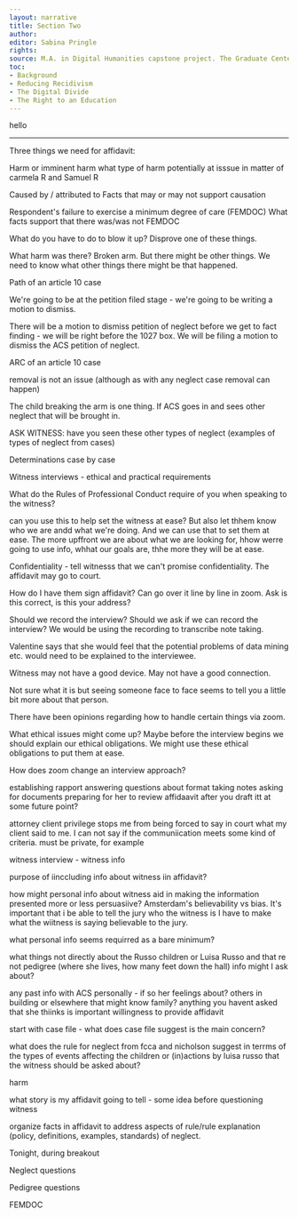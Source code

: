 ```yaml
---
layout: narrative
title: Section Two
author:
editor: Sabina Pringle
rights:
source: M.A. in Digital Humanities capstone project. The Graduate Center - CUNY. May 2020
toc:
- Background
- Reducing Recidivism
- The Digital Divide
- The Right to an Education
---
```

hello

---

Three things we need for affidavit:

Harm or imminent harm
what type of harm potentially at isssue in matter of carmela R and Samuel R

Caused by / attributed to
Facts that may or may not support causation

Respondent's failure to exercise a minimum degree of care (FEMDOC)
What facts support that there was/was not FEMDOC

What do you have to do to blow it up? Disprove one of these things.

What harm was there? Broken arm. But there might be other things. We need to know what other things there might be that happened.

Path of an article 10 case

We're going to be at the petition filed stage - we're going to be writing a motion to dismiss.

There will be a motion to dismiss petition of neglect before we get to fact finding - we will be right before the 1027 box. We will be filing a motion to dismiss the ACS petition of neglect.

ARC of an article 10 case

removal is not an issue (although as with any neglect case removal can happen)

The child breaking the arm is one thing. If ACS goes in and sees other neglect that will  be brought in.

ASK WITNESS: have you seen these other types of neglect (examples of types of neglect from cases)

Determinations case by case

Witness interviews - ethical and practical requirements

What do the Rules of Professional Conduct require of you when speaking to the witness?

can you use this to help set the witness at ease? But also let thhem know who we are andd what we're doing. And we can use that to set them at ease. The more upffront we are about what we are looking for, hhow werre going to use info, whhat our goals are, thhe more they will be at ease.

Confidentiality - tell witnesss that we can't promise confidentiality. The affidavit may go to court.

How do I have them sign affidavit? Can go over it line by line in zoom. Ask is this correct, is this your address?

Should we record the interview? Should we ask if we can record the interview? We would be using the recording to transcribe note taking.

Valentine says that she would feel that the potential problems of data mining etc. would need to be explained to the interviewee.  

Witness may not have a good device. May not have a good connection.

Not sure what it is but seeing someone face to face seems to tell you a little bit more about that person.

There have been opinions regarding how to handle certain things via zoom.

What ethical issues might come up? Maybe before the interview begins we should explain our ethical obligations. We might use these ethical obligations to put them at ease.

How does zoom change an interview approach?

establishing rapport
answering questions about format
taking notes
asking for documents
preparing for her to review affidaavit after you draft itt at some future point?

attorney client privilege stops me from being forced to say in court what my client said to me. I can not say if the communiication meets some kind of criteria. must be private, for example

witness interview - witness info

purpose of iinccluding info about witness iin affidavit?

how might personal info about witness aid in making the information presented more or less persuasiive? Amsterdam's believability vs bias. It's important that i be able to tell the jury who the witness is I have to make what the wiitness is saying believable to the jury.

what personal info seems requirred as a bare minimum?

what things not directly about the Russo children or Luisa Russo and that re not pedigree (where she lives, how many feet down the hall) info might I ask about?

any past info with ACS personally - if so her feelings about?
others in building or elsewhere that might know family?
anything you havent asked that she thiinks is important
willingness to provide affidavit

start with case file - what does case file suggest is the main concern?

what does the rule for neglect from fcca and nicholson suggest in terrms of the types of events affecting the children or (in)actions by luisa russo that the witness should be asked about?

harm

what story is my affidavit going to tell - some idea before questioning witness

organize facts in affidavit to address aspects of rule/rule explanation (policy, definitions, examples, standards) of neglect.

Tonight, during breakout

Neglect questions

Pedigree questions

FEMDOC
